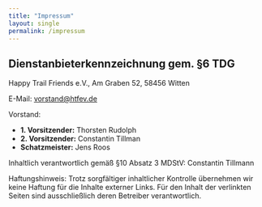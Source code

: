 ```yaml
---
title: "Impressum"
layout: single
permalink: /impressum
---
```


## Dienstanbieterkennzeichnung gem. §6 TDG

Happy Trail Friends e.V., Am Graben 52, 58456 Witten

E-Mail: [vorstand@htfev.de](mailto:vorstand@htfev.de)

Vorstand:
* **1. Vorsitzender:** Thorsten Rudolph
* **2. Vorsitzender:** Constantin Tillman
* **Schatzmeister:** Jens Roos

Inhaltlich verantwortlich
gemäß §10 Absatz 3 MDStV: Constantin Tillmann

Haftungshinweis:
Trotz sorgfältiger inhaltlicher Kontrolle übernehmen wir keine Haftung für die Inhalte externer Links. Für den Inhalt der verlinkten Seiten sind ausschließlich deren Betreiber verantwortlich.